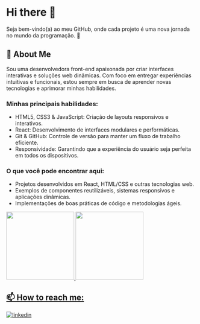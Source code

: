 # Hi there 👋

Seja bem-vindo(a) ao meu GitHub, onde cada projeto é uma nova jornada no mundo da programação. 🚀


## 🚀 About Me
Sou uma desenvolvedora front-end apaixonada por criar interfaces interativas e soluções web dinâmicas. Com foco em entregar experiências intuitivas e funcionais, estou sempre em busca de aprender novas tecnologias e aprimorar minhas habilidades.




### Minhas principais habilidades:
- HTML5, CSS3 & JavaScript: Criação de layouts responsivos e interativos.
- React: Desenvolvimento de interfaces modulares e performáticas.
- Git & GitHub: Controle de versão para manter um fluxo de trabalho eficiente.
- Responsividade: Garantindo que a experiência do usuário seja perfeita em todos os dispositivos.

### O que você pode encontrar aqui:
- Projetos desenvolvidos em React, HTML/CSS e outras tecnologias web.
- Exemplos de componentes reutilizáveis, sistemas responsivos e aplicações dinâmicas.
- Implementações de boas práticas de código e metodologias ágeis.

<div>
<a href="https://github.com/raayrs4">
<img loading="lazy" height="180em" src="https://github-readme-stats.vercel.app/api/top-langs/?username=raayrs4&layout=compact&langs_count=7&theme=dracula"/>
<img loading="lazy" height="180em" src="https://github-readme-stats.vercel.app/api?username=raayrs4&show_icons=true&theme=dracula&include_all_commits=true&count_private=true"/>
</div>

## 📫 How to reach me:

[![linkedin](https://img.shields.io/badge/linkedin-0A66C2?style=for-the-badge&logo=linkedin&logoColor=white)](https://www.linkedin.com/in/raayrs/)

